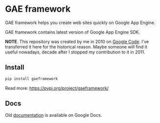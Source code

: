 # GAE framework

GAE framework helps you create web sites quickly on Google App Engine.

GAE framework contains latest version of Google App Engine SDK.

**NOTE**. This repository was created by me in 2010 on [Google Code](https://code.google.com/archive/p/gaeframework/). I've transferred it here for the historical reason. Maybe someone will find it useful nowadays, decade after I stopped my contribution to it in 2011.

## Install

```sh
pip install gaeframework
```

Read more: https://pypi.org/project/gaeframework/

## Docs

Old [documentation](https://docs.google.com/document/d/1GSls-lcfmhSeYFhHgmBVnwMQg0QRYWKepfNSt-0zCQY/edit) is available on Google Docs.

